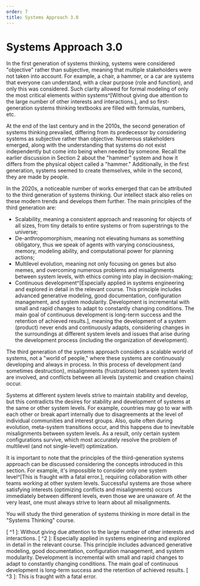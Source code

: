 ```yaml
---
order: 7
title: Systems Approach 3.0
---
```


# Systems Approach 3.0

In the first generation of systems thinking, systems were considered "objective" rather than subjective, meaning that multiple stakeholders were not taken into account. For example, a chair, a hammer, or a car are systems that everyone can understand, with a clear purpose (role and function), and only this was considered. Such clarity allowed for formal modeling of only the most critical elements within systems^[Without giving due attention to the large number of other interests and interactions.], and so first-generation systems thinking textbooks are filled with formulas, numbers, etc.

At the end of the last century and in the 2010s, the second generation of systems thinking prevailed, differing from its predecessor by considering systems as subjective rather than objective. Numerous stakeholders emerged, along with the understanding that systems do not exist independently but come into being when needed by someone. Recall the earlier discussion in Section 2 about the "hammer" system and how it differs from the physical object called a "hammer." Additionally, in the first generation, systems seemed to create themselves, while in the second, they are made by people.

In the 2020s, a noticeable number of works emerged that can be attributed to the third generation of systems thinking. Our intellect stack also relies on these modern trends and develops them further. The main principles of the third generation are:

* Scalability, meaning a consistent approach and reasoning for objects of all sizes, from tiny details to entire systems or from superstrings to the universe;
* De-anthropomorphism, meaning not elevating humans as something obligatory, thus we speak of agents with varying consciousness, memory, modeling ability, and computational power for planning actions;
* Multilevel evolution, meaning not only focusing on genes but also memes, and overcoming numerous problems and misalignments between system levels, with ethics coming into play in decision-making;
* Continuous development^[Especially applied in systems engineering and explored in detail in the relevant course. This principle includes advanced generative modeling, good documentation, configuration management, and system modularity. Development is incremental with small and rapid changes to adapt to constantly changing conditions. The main goal of continuous development is long-term success and the retention of achieved results.], meaning the development of a system (product) never ends and continuously adapts, considering changes in the surroundings at different system levels and issues that arise during the development process (including the organization of development).

The third generation of the systems approach considers a scalable world of systems, not a "world of people," where these systems are continuously developing and always in process. In this process of development (and sometimes destruction), misalignments (frustrations) between system levels are involved, and conflicts between all levels (systemic and creation chains) occur.

Systems at different system levels strive to maintain stability and develop, but this contradicts the desires for stability and development of systems at the same or other system levels. For example, countries may go to war with each other or break apart internally due to disagreements at the level of individual communities and interest groups. Also, quite often during evolution, meta-system transitions occur, and this happens due to inevitable misalignments between system levels. As a result, only certain system configurations survive, which most accurately resolve the problem of multilevel (and not single-level!) optimization.

It is important to note that the principles of the third-generation systems approach can be discussed considering the concepts introduced in this section. For example, it's impossible to consider only one system level^[This is fraught with a fatal error.], requiring collaboration with other teams working at other system levels. Successful systems are those where satisfying interests (optimizing conflicts and misalignments) occurs immediately between different levels, even those we are unaware of. At the very least, one must always strive to learn about all misalignments.

You will study the third generation of systems thinking in more detail in the "Systems Thinking" course.

[ ^1 ]: Without giving due attention to the large number of other interests and interactions.
[ ^2 ]: Especially applied in systems engineering and explored in detail in the relevant course. This principle includes advanced generative modeling, good documentation, configuration management, and system modularity. Development is incremental with small and rapid changes to adapt to constantly changing conditions. The main goal of continuous development is long-term success and the retention of achieved results.
[ ^3 ]: This is fraught with a fatal error.